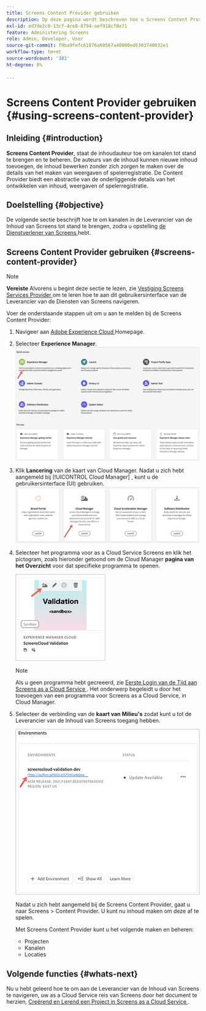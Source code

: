 ```yaml
---
title: Screens Content Provider gebruiken
description: Op deze pagina wordt beschreven hoe u Screens Content Provider kunt gebruiken voor het maken van inhoud.
exl-id: ed7de2c0-13cf-4ce0-8794-aef918cf8e71
feature: Administering Screens
role: Admin, Developer, User
source-git-commit: f9ba9fefc61876a60567a40000ed6303740032e1
workflow-type: tm+mt
source-wordcount: '381'
ht-degree: 0%

---
```


# Screens Content Provider gebruiken {#using-screens-content-provider}

## Inleiding {#introduction}

**Screens Content Provider**, staat de inhoudauteur toe om kanalen tot stand te brengen en te beheren. De auteurs van de inhoud kunnen nieuwe inhoud toevoegen, de inhoud bewerken zonder zich zorgen te maken over de details van het maken van weergaven of spelerregistratie. De Content Provider biedt een abstractie van de onderliggende details van het ontwikkelen van inhoud, weergaven of spelerregistratie.

## Doelstelling {#objective}

De volgende sectie beschrijft hoe te om kanalen in de Leverancier van de Inhoud van Screens tot stand te brengen, zodra u opstelling [ de Dienstverlener van Screens ](https://experienceleague.adobe.com/docs/experience-manager-cloud-service/content/screens-as-cloud-service/configure-screens-cloud/using-screens-content-provider.html?lang=en) hebt.

## Screens Content Provider gebruiken {#screens-content-provider}

>[!NOTE]
>**Vereiste**
>Alvorens u begint deze sectie te lezen, zie [ Vestiging Screens Services Provider ](https://experienceleague.adobe.com/docs/experience-manager-cloud-service/content/screens-as-cloud-service/configure-screens-cloud/navigating-to-screens-services-provider.html) om te leren hoe te aan dit gebruikersinterface van de Leverancier van de Diensten van Screens navigeren.

Voer de onderstaande stappen uit om u aan te melden bij de Screens Content Provider:

1. Navigeer aan [ Adobe Experience Cloud ](https://experience.adobe.com) Homepage.

1. Selecteer **Experience Manager**.
   ![ het Bestaan pagina voor Snelle Toegang tot gebieden van Experience Manager.](/help/implementing/cloud-manager/getting-access-to-aem-in-cloud/assets/landing-page1.png)

1. Klik **Lancering** van de kaart van Cloud Manager. Nadat u zich hebt aangemeld bij [!UICONTROL Cloud Manager] , kunt u de gebruikersinterface (UI) gebruiken.
   ![ vier gebieden van Cloud Manager — Brand Portal, Cloud Manager, Cloud Acceleration Manager, en de Distributie van de Software — elk die hun eigen knoop van de Lancering tonen.](/help/implementing/cloud-manager/getting-access-to-aem-in-cloud/assets/landing-page2.png)

1. Selecteer het programma voor as a Cloud Service Screens en klik het pictogram, zoals hieronder getoond om de Cloud Manager **pagina van het Overzicht** voor dat specifieke programma te openen.

   ![ Pictogram voor de pagina van het Overzicht van Cloud Manager wordt getoond op uiterst links van een toolbar.](/help/screens-cloud/assets/configure/screens-cp-1.png)

   >[!NOTE]
   >Als u geen programma hebt gecreeerd, zie [ Eerste Login van de Tijd aan Screens as a Cloud Service ](https://experienceleague.adobe.com/docs/experience-manager-cloud-service/content/screens-as-cloud-service/onboarding-screens-cloud/first-time-login-screens-cloud.html). Het onderwerp begeleidt u door het toevoegen van een programma voor Screens as a Cloud Service, in Cloud Manager.

1. Selecteer de verbinding van de **kaart van Milieu&#39;s** zodat kunt u tot de Leverancier van de Inhoud van Screens toegang hebben.

   ![ Verbinding die van de kaart van Milieu wordt benadrukt die u tot de Inhoudsleverancier van Screens laat toegang hebben.](/help/screens-cloud/assets/configure/screens-cp-2.png)

   Nadat u zich hebt aangemeld bij de Screens Content Provider, gaat u naar Screens > Content Provider. U kunt nu inhoud maken om deze af te spelen.

   Met Screens Content Provider kunt u het volgende maken en beheren:

   * Projecten
   * Kanalen
   * Locaties

## Volgende functies {#whats-next}

Nu u hebt geleerd hoe te om aan de Leverancier van de Inhoud van Screens te navigeren, uw as a Cloud Service reis van Screens door het document te herzien, [ Creërend en Lerend een Project in Screens as a Cloud Service ](https://experienceleague.adobe.com/docs/experience-manager-cloud-service/content/screens-as-cloud-service/create-content/creating-projects-screens-cloud.html).
